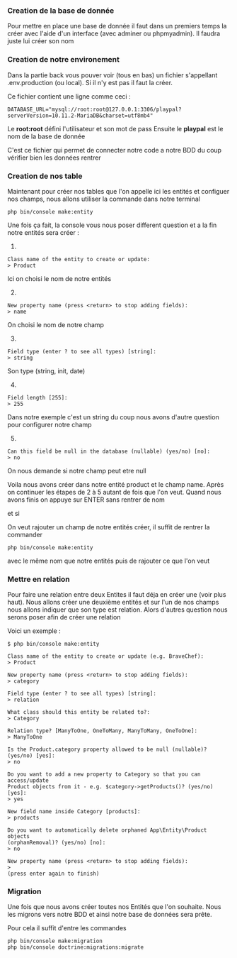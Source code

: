 ### Creation de la base de donnée

Pour mettre en place une base de donnée il faut dans un premiers temps la créer avec l'aide d'un interface (avec adminer ou phpmyadmin). Il faudra juste lui créer son nom

### Creation de notre environement

Dans la partie back vous pouver voir (tous en bas) un fichier s'appellant .env.production (ou local). Si il n'y est pas il faut la créer. 

Ce fichier contient une ligne comme ceci :
```
DATABASE_URL="mysql://root:root@127.0.0.1:3306/playpal?serverVersion=10.11.2-MariaDB&charset=utf8mb4"
```
Le **root:root** défini l'utilisateur et son mot de pass
Ensuite le **playpal** est le nom de la base de donnée 

C'est ce fichier qui permet de connecter notre code a notre BDD du coup vérifier bien les données rentrer 

### Creation de nos table 

Maintenant pour créer nos tables que l'on appelle ici les entités et configuer nos champs, nous allons utiliser la commande dans notre terminal
```
php bin/console make:entity
```
Une fois ça fait, la console vous nous poser different question et a la fin notre entités sera créer :

1.
```
Class name of the entity to create or update:
> Product
```
Ici on choisi le nom de notre entités

2.
```
New property name (press <return> to stop adding fields):
> name
```
On choisi le nom de notre champ

3.
```
Field type (enter ? to see all types) [string]:
> string
```
Son type (string, init, date)

4.
```
Field length [255]:
> 255
```
Dans notre exemple c'est un string du coup nous avons d'autre question pour configurer notre champ

5.
```
Can this field be null in the database (nullable) (yes/no) [no]:
> no
```
On nous demande si notre champ peut etre null

Voila nous avons créer dans notre entité product et le champ name. Après on continuer les étapes de 2 à 5 autant de fois que l'on veut. Quand nous avons finis on appuye sur ENTER sans rentrer de nom

et si

On veut rajouter un champ de notre entités créer, il suffit de rentrer la commander 
```
php bin/console make:entity
```
avec le même nom que notre entités puis de rajouter ce que l'on veut 

### Mettre en relation 

Pour faire une relation entre deux Entites il faut déja en créer une (voir plus haut). Nous allons créer une deuxième entités et sur l'un de nos champs nous allons indiquer que son type est relation. Alors d'autres question nous serons poser afin de créer une relation

Voici un exemple :

```
$ php bin/console make:entity

Class name of the entity to create or update (e.g. BraveChef):
> Product

New property name (press <return> to stop adding fields):
> category

Field type (enter ? to see all types) [string]:
> relation

What class should this entity be related to?:
> Category

Relation type? [ManyToOne, OneToMany, ManyToMany, OneToOne]:
> ManyToOne

Is the Product.category property allowed to be null (nullable)? (yes/no) [yes]:
> no

Do you want to add a new property to Category so that you can access/update
Product objects from it - e.g. $category->getProducts()? (yes/no) [yes]:
> yes

New field name inside Category [products]:
> products

Do you want to automatically delete orphaned App\Entity\Product objects
(orphanRemoval)? (yes/no) [no]:
> no

New property name (press <return> to stop adding fields):
>
(press enter again to finish)
```

### Migration

Une fois que nous avons créer toutes nos Entités que l'on souhaite. Nous les migrons vers notre BDD et ainsi notre base de données sera prête. 

Pour cela il suffit d'entre les commandes

```
php bin/console make:migration
php bin/console doctrine:migrations:migrate
```
